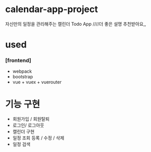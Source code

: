 # calendar-app-project
자신만의 일정을 관리해주는 캘린더 Todo App
////더 좋은 설명 추천받아요,,

# used
### [frontend]
- webpack
- bootstrap
- vue + vuex + vuerouter

# 기능 구현
- 회원가입 / 회원탈퇴
- 로그인/ 로그아웃
- 캘린더 구현
- 일정 조회 등록 / 수정 / 삭제
- 일정 검색
